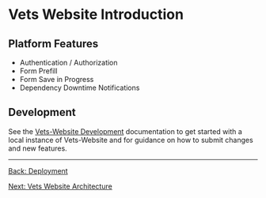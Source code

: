 # Vets Website Introduction

## Platform Features

* Authentication / Authorization
* Form Prefill
* Form Save in Progress
* Dependency Downtime Notifications

## Development

See the [Vets-Website Development](development.md) documentation to get started with a local instance of Vets-Website and for guidance on how to submit changes and new features.

<hr>

[Back: Deployment](../deployment.md)

[Next: Vets Website Architecture](architecture.md)
